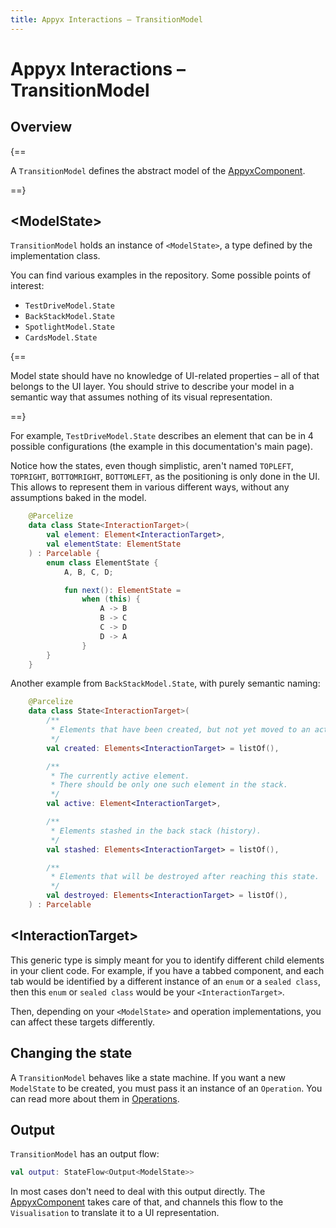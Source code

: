 ```yaml
---
title: Appyx Interactions – TransitionModel
---
```


# Appyx Interactions – TransitionModel


## Overview

{==

A `TransitionModel` defines the abstract model of the [AppyxComponent](appyxcomponent.md).

==}

## <ModelState\>

`TransitionModel` holds an instance of `<ModelState>`, a type defined by the implementation class.

You can find various examples in the repository. Some possible points of interest:

- `TestDriveModel.State`
- `BackStackModel.State`
- `SpotlightModel.State`
- `CardsModel.State`


{==

Model state should have no knowledge of UI-related properties – all of that belongs to the UI layer. You should strive to describe your model in a semantic way that assumes nothing of its visual representation.

==}

For example, `TestDriveModel.State` describes an element that can be in 4 possible configurations (the example in this documentation's main page).

Notice how the states, even though simplistic, aren't named `TOPLEFT`, `TOPRIGHT`, `BOTTOMRIGHT`, `BOTTOMLEFT`, as the positioning is only done in the UI. This allows to represent them in various different ways, without any assumptions baked in the model.  

```kotlin
    @Parcelize
    data class State<InteractionTarget>(
        val element: Element<InteractionTarget>,
        val elementState: ElementState
    ) : Parcelable {
        enum class ElementState {
            A, B, C, D;

            fun next(): ElementState =
                when (this) {
                    A -> B
                    B -> C
                    C -> D
                    D -> A
                }
        }
    }
```

Another example from `BackStackModel.State`, with purely semantic naming:

```kotlin
    @Parcelize
    data class State<InteractionTarget>(
        /**
         * Elements that have been created, but not yet moved to an active state
         */
        val created: Elements<InteractionTarget> = listOf(),

        /**
         * The currently active element.
         * There should be only one such element in the stack.
         */
        val active: Element<InteractionTarget>,

        /**
         * Elements stashed in the back stack (history).
         */
        val stashed: Elements<InteractionTarget> = listOf(),

        /**
         * Elements that will be destroyed after reaching this state.
         */
        val destroyed: Elements<InteractionTarget> = listOf(),
    ) : Parcelable
```

## <InteractionTarget\>

This generic type is simply meant for you to identify different child elements in your client code. For example, if you have a tabbed component, and each tab would be identified by a different instance of an `enum` or a `sealed class`, then this `enum` or `sealed class` would be your `<InteractionTarget>`.

Then, depending on your `<ModelState>` and operation implementations, you can affect these targets differently.


## Changing the state

A `TransitionModel` behaves like a state machine. If you want a new `ModelState` to be created, you must pass it an instance of an `Operation`. You can read more about them in [Operations](operations.md). 


## Output

`TransitionModel` has an output flow:

``` kotlin
val output: StateFlow<Output<ModelState>>
```

In most cases don't need to deal with this output directly. The [AppyxComponent](appyxcomponent.md) takes care of that, and channels this flow to the `Visualisation` to translate it to a UI representation. 

